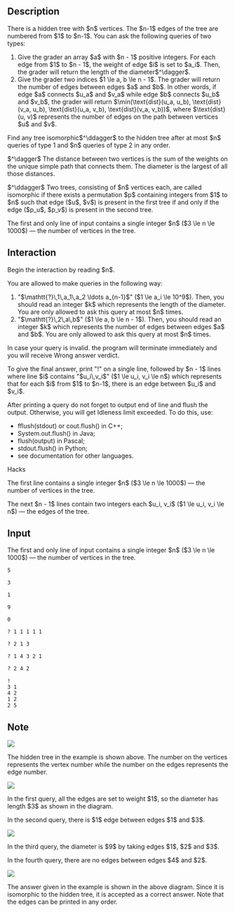 ## Description

<div><p>There is a hidden tree with $n$ vertices. The $n-1$ edges of the tree are numbered from $1$ to $n-1$. You can ask the following queries of two types:</p><ol> <li> Give the grader an array $a$ with $n - 1$ <span class="tex-font-style-bf">positive</span> integers. For each edge from $1$ to $n - 1$, the weight of edge $i$ is set to $a_i$. Then, the grader will return the length of the diameter$^\dagger$. </li><li> Give the grader two indices $1 \le a, b \le n - 1$. The grader will return the number of edges between edges $a$ and $b$. In other words, if edge $a$ connects $u_a$ and $v_a$ while edge $b$ connects $u_b$ and $v_b$, the grader will return $\min(\text{dist}(u_a, u_b), \text{dist}(v_a, u_b), \text{dist}(u_a, v_b), \text{dist}(v_a, v_b))$, where $\text{dist}(u, v)$ represents the number of edges on the path between vertices $u$ and $v$. </li></ol><p>Find any tree isomorphic$^\ddagger$ to the hidden tree after at most $n$ queries of type 1 and $n$ queries of type 2 in any order.</p><p>$^\dagger$ The distance between two vertices is the sum of the weights on the unique simple path that connects them. The diameter is the largest of all those distances.</p><p>$^\ddagger$ Two trees, consisting of $n$ vertices each, are called isomorphic if there exists a permutation $p$ containing integers from $1$ to $n$ such that edge ($u$, $v$) is present in the first tree if and only if the edge ($p_u$, $p_v$) is present in the second tree.</p></div><div class="input-specification"><p>The first and only line of input contains a single integer $n$ ($3 \le n \le 1000$)&nbsp;— the number of vertices in the tree.</p></div><div><h2>Interaction</h2><p>Begin the interaction by reading $n$.</p><p>You are allowed to make queries in the following way:</p><ol> <li> "$\mathtt{?}\,1\,a_1\,a_2 \ldots a_{n-1}$" ($1 \le a_i \le 10^9$). Then, you should read an integer $k$ which represents the length of the diameter. You are only allowed to ask this query at most $n$ times. </li><li> "$\mathtt{?}\,2\,a\,b$" ($1 \le a, b \le n - 1$). Then, you should read an integer $k$ which represents the number of edges between edges $a$ and $b$. You are only allowed to ask this query at most $n$ times. </li></ol><p>In case your query is invalid. the program will terminate immediately and you will receive <span class="tex-font-style-tt">Wrong answer</span> verdict.</p><p>To give the final answer, print "<span class="tex-font-style-tt">!</span>" on a single line, followed by $n - 1$ lines where line $i$ contains "$u_i\,v_i$" ($1 \le u_i, v_i \le n$) which represents that for each $i$ from $1$ to $n-1$, there is an edge between $u_i$ and $v_i$.</p><p>After printing a query do not forget to output end of line and flush the output. Otherwise, you will get <span class="tex-font-style-tt">Idleness limit exceeded</span>. To do this, use:</p><ul><li> <span class="tex-font-style-tt">fflush(stdout)</span> or <span class="tex-font-style-tt">cout.flush()</span> in C++;</li><li> <span class="tex-font-style-tt">System.out.flush()</span> in Java;</li><li> <span class="tex-font-style-tt">flush(output)</span> in Pascal;</li><li> <span class="tex-font-style-tt">stdout.flush()</span> in Python;</li><li> see documentation for other languages.</li></ul><p><span class="tex-font-style-bf">Hacks</span></p><p>The first line contains a single integer $n$ ($3 \le n \le 1000$)&nbsp;— the number of vertices in the tree.</p><p>The next $n - 1$ lines contain two integers each $u_i, v_i$ ($1 \le u_i, v_i \le n$)&nbsp;— the edges of the tree.</p></div>

## Input

<p>The first and only line of input contains a single integer $n$ ($3 \le n \le 1000$)&nbsp;— the number of vertices in the tree.</p>





```input1
5

3

1

9

0
```




```output1
? 1 1 1 1 1

? 2 1 3

? 1 4 3 2 1

? 2 4 2

!
3 1
4 2
1 2
2 5
```



## Note

<p><img class="tex-graphics" src="file://OOxjWhfk.png" style="max-width: 100.0%;max-height: 100.0%;"></p><p>The hidden tree in the example is shown above. The number on the vertices represents the vertex number while the number on the edges represents the edge number.</p><p><img class="tex-graphics" src="file://MPpS9j9r.png" style="max-width: 100.0%;max-height: 100.0%;"></p><p>In the first query, all the edges are set to weight $1$, so the diameter has length $3$ as shown in the diagram.</p><p>In the second query, there is $1$ edge between edges $1$ and $3$.</p><p><img class="tex-graphics" src="file://OkI5vCyw.png" style="max-width: 100.0%;max-height: 100.0%;"></p><p>In the third query, the diameter is $9$ by taking edges $1$, $2$ and $3$.</p><p>In the fourth query, there are no edges between edges $4$ and $2$.</p><p><img class="tex-graphics" src="file://5BhdAIuL.png" style="max-width: 100.0%;max-height: 100.0%;"></p><p>The answer given in the example is shown in the above diagram. Since it is isomorphic to the hidden tree, it is accepted as a correct answer. Note that the edges can be printed in any order.</p>
